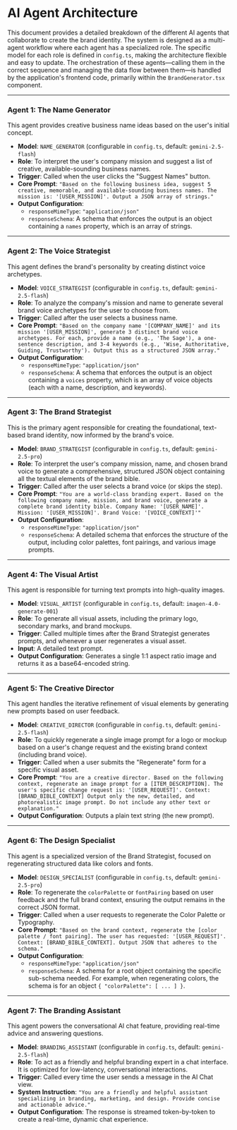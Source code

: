 # AI Agent Architecture

This document provides a detailed breakdown of the different AI agents that collaborate to create the brand identity. The system is designed as a multi-agent workflow where each agent has a specialized role. The specific model for each role is defined in `config.ts`, making the architecture flexible and easy to update. The orchestration of these agents—calling them in the correct sequence and managing the data flow between them—is handled by the application's frontend code, primarily within the `BrandGenerator.tsx` component.

---

### Agent 1: The Name Generator

This agent provides creative business name ideas based on the user's initial concept.

-   **Model**: `NAME_GENERATOR` (configurable in `config.ts`, default: `gemini-2.5-flash`)
-   **Role**: To interpret the user's company mission and suggest a list of creative, available-sounding business names.
-   **Trigger**: Called when the user clicks the "Suggest Names" button.
-   **Core Prompt**: `"Based on the following business idea, suggest 5 creative, memorable, and available-sounding business names. The mission is: '[USER_MISSION]'. Output a JSON array of strings."`
-   **Output Configuration**:
    -   `responseMimeType`: `"application/json"`
    -   `responseSchema`: A schema that enforces the output is an object containing a `names` property, which is an array of strings.

---

### Agent 2: The Voice Strategist

This agent defines the brand's personality by creating distinct voice archetypes.

-   **Model**: `VOICE_STRATEGIST` (configurable in `config.ts`, default: `gemini-2.5-flash`)
-   **Role**: To analyze the company's mission and name to generate several brand voice archetypes for the user to choose from.
-   **Trigger**: Called after the user selects a business name.
-   **Core Prompt**: `"Based on the company name '[COMPANY_NAME]' and its mission '[USER_MISSION]', generate 3 distinct brand voice archetypes. For each, provide a name (e.g., 'The Sage'), a one-sentence description, and 3-4 keywords (e.g., 'Wise, Authoritative, Guiding, Trustworthy'). Output this as a structured JSON array."`
-   **Output Configuration**:
    -   `responseMimeType`: `"application/json"`
    -   `responseSchema`: A schema that enforces the output is an object containing a `voices` property, which is an array of voice objects (each with a name, description, and keywords).

---

### Agent 3: The Brand Strategist

This is the primary agent responsible for creating the foundational, text-based brand identity, now informed by the brand's voice.

-   **Model**: `BRAND_STRATEGIST` (configurable in `config.ts`, default: `gemini-2.5-pro`)
-   **Role**: To interpret the user's company mission, name, and chosen brand voice to generate a comprehensive, structured JSON object containing all the textual elements of the brand bible.
-   **Trigger**: Called after the user selects a brand voice (or skips the step).
-   **Core Prompt**: `"You are a world-class branding expert. Based on the following company name, mission, and brand voice, generate a complete brand identity bible. Company Name: '[USER_NAME]'. Mission: '[USER_MISSION]'. Brand Voice: '[VOICE_CONTEXT]'"`
-   **Output Configuration**:
    -   `responseMimeType`: `"application/json"`
    -   `responseSchema`: A detailed schema that enforces the structure of the output, including color palettes, font pairings, and various image prompts.

---

### Agent 4: The Visual Artist

This agent is responsible for turning text prompts into high-quality images.

-   **Model**: `VISUAL_ARTIST` (configurable in `config.ts`, default: `imagen-4.0-generate-001`)
-   **Role**: To generate all visual assets, including the primary logo, secondary marks, and brand mockups.
-   **Trigger**: Called multiple times after the Brand Strategist generates prompts, and whenever a user regenerates a visual asset.
-   **Input**: A detailed text prompt.
-   **Output Configuration**: Generates a single 1:1 aspect ratio image and returns it as a base64-encoded string.

---

### Agent 5: The Creative Director

This agent handles the iterative refinement of visual elements by generating new prompts based on user feedback.

-   **Model**: `CREATIVE_DIRECTOR` (configurable in `config.ts`, default: `gemini-2.5-flash`)
-   **Role**: To quickly regenerate a single image prompt for a logo or mockup based on a user's change request and the existing brand context (including brand voice).
-   **Trigger**: Called when a user submits the "Regenerate" form for a specific visual asset.
-   **Core Prompt**: `"You are a creative director. Based on the following context, regenerate an image prompt for a [ITEM_DESCRIPTION]. The user's specific change request is: '[USER_REQUEST]'. Context: [BRAND_BIBLE_CONTEXT] Output only the new, detailed, and photorealistic image prompt. Do not include any other text or explanation."`
-   **Output Configuration**: Outputs a plain text string (the new prompt).

---

### Agent 6: The Design Specialist

This agent is a specialized version of the Brand Strategist, focused on regenerating structured data like colors and fonts.

-   **Model**: `DESIGN_SPECIALIST` (configurable in `config.ts`, default: `gemini-2.5-pro`)
-   **Role**: To regenerate the `colorPalette` or `fontPairing` based on user feedback and the full brand context, ensuring the output remains in the correct JSON format.
-   **Trigger**: Called when a user requests to regenerate the Color Palette or Typography.
-   **Core Prompt**: `"Based on the brand context, regenerate the [color palette / font pairing]. The user has requested: '[USER_REQUEST]'. Context: [BRAND_BIBLE_CONTEXT]. Output JSON that adheres to the schema."`
-   **Output Configuration**:
    -   `responseMimeType`: `"application/json"`
    -   `responseSchema`: A schema for a root object containing the specific sub-schema needed. For example, when regenerating colors, the schema is for an object `{ "colorPalette": [ ... ] }`.

---

### Agent 7: The Branding Assistant

This agent powers the conversational AI chat feature, providing real-time advice and answering questions.

-   **Model**: `BRANDING_ASSISTANT` (configurable in `config.ts`, default: `gemini-2.5-flash`)
-   **Role**: To act as a friendly and helpful branding expert in a chat interface. It is optimized for low-latency, conversational interactions.
-   **Trigger**: Called every time the user sends a message in the AI Chat view.
-   **System Instruction**: `"You are a friendly and helpful assistant specializing in branding, marketing, and design. Provide concise and actionable advice."`
-   **Output Configuration**: The response is streamed token-by-token to create a real-time, dynamic chat experience.